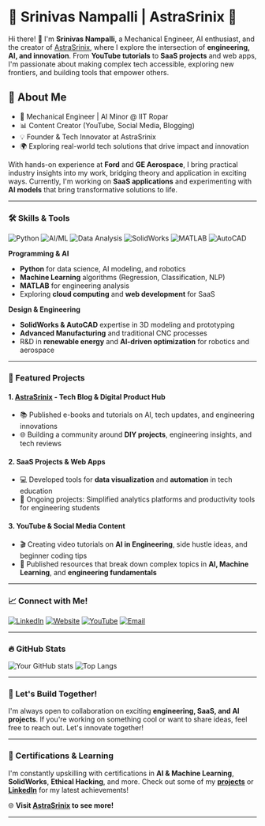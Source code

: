 # 🌌 Srinivas Nampalli | AstraSrinix 🌌

Hi there! 👋 I'm **Srinivas Nampalli**, a Mechanical Engineer, AI enthusiast, and the creator of [AstraSrinix](https://bit.ly/3MJjEhI), where I explore the intersection of **engineering, AI, and innovation**. From **YouTube tutorials** to **SaaS projects** and web apps, I'm passionate about making complex tech accessible, exploring new frontiers, and building tools that empower others. 

## 🚀 About Me
- 🔧 Mechanical Engineer | AI Minor @ IIT Ropar
- 📊 Content Creator (YouTube, Social Media, Blogging)
- 💡 Founder & Tech Innovator at AstraSrinix
- 🌍 Exploring real-world tech solutions that drive impact and innovation

With hands-on experience at **Ford** and **GE Aerospace**, I bring practical industry insights into my work, bridging theory and application in exciting ways. Currently, I'm working on **SaaS applications** and experimenting with **AI models** that bring transformative solutions to life.

---

### 🛠️ Skills & Tools
![Python](https://img.shields.io/badge/-Python-3776AB?style=flat&logo=python&logoColor=white) ![AI/ML](https://img.shields.io/badge/-AI%2FML-FF6F00?style=flat) ![Data Analysis](https://img.shields.io/badge/-Data%20Analysis-brightgreen?style=flat) ![SolidWorks](https://img.shields.io/badge/-SolidWorks-blue?style=flat) ![MATLAB](https://img.shields.io/badge/-MATLAB-orange?style=flat) ![AutoCAD](https://img.shields.io/badge/-AutoCAD-red?style=flat) 

**Programming & AI**
- **Python** for data science, AI modeling, and robotics
- **Machine Learning** algorithms (Regression, Classification, NLP)
- **MATLAB** for engineering analysis
- Exploring **cloud computing** and **web development** for SaaS

**Design & Engineering**
- **SolidWorks & AutoCAD** expertise in 3D modeling and prototyping
- **Advanced Manufacturing** and traditional CNC processes
- R&D in **renewable energy** and **AI-driven optimization** for robotics and aerospace

---

### 🌟 Featured Projects
#### 1. **[AstraSrinix](https://bit.ly/3MJjEhI)** - Tech Blog & Digital Product Hub
   - 📚 Published e-books and tutorials on AI, tech updates, and engineering innovations
   - 🌐 Building a community around **DIY projects**, engineering insights, and tech reviews

#### 2. **SaaS Projects & Web Apps**
   - 💻 Developed tools for **data visualization** and **automation** in tech education
   - 🚀 Ongoing projects: Simplified analytics platforms and productivity tools for engineering students

#### 3. **YouTube & Social Media Content**
   - 🎬 Creating video tutorials on **AI in Engineering**, side hustle ideas, and beginner coding tips
   - 📝 Published resources that break down complex topics in **AI, Machine Learning**, and **engineering fundamentals**

---

### 📈 Connect with Me!
[![LinkedIn](https://img.shields.io/badge/-LinkedIn-blue?style=flat&logo=linkedin&logoColor=white)](https://www.linkedin.com/in/srinivas-nampalli/)
[![Website](https://img.shields.io/badge/-Website-green?style=flat&logo=internet-explorer&logoColor=white)](https://bit.ly/3MJjEhI)
[![YouTube](https://img.shields.io/badge/-YouTube-red?style=flat&logo=youtube&logoColor=white)](https://www.youtube.com/channel/YourChannelLink)
[![Email](https://img.shields.io/badge/-Email-c14438?style=flat&logo=Gmail&logoColor=white)](mailto:srinivasvarma764@gmail.com)

---

### 🔥 GitHub Stats
![Your GitHub stats](https://github-readme-stats.vercel.app/api?username=Srinivas26k&show_icons=true&theme=radical)
![Top Langs](https://github-readme-stats.vercel.app/api/top-langs/?username=Srinivas26k&layout=compact&theme=radical)

---

### 🌱 Let's Build Together!
I'm always open to collaboration on exciting **engineering, SaaS, and AI projects**. If you're working on something cool or want to share ideas, feel free to reach out. Let's innovate together!

---

### 📝 Certifications & Learning
I'm constantly upskilling with certifications in **AI & Machine Learning**, **SolidWorks**, **Ethical Hacking**, and more. Check out some of my **[projects](https://bit.ly/3MJjEhI)** or **[LinkedIn](https://www.linkedin.com/in/srinivas-nampalli/)** for my latest achievements!

🌐 **Visit [AstraSrinix](https://bit.ly/3MJjEhI) to see more!**

---
